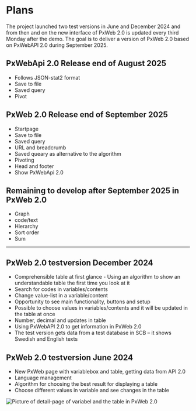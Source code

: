 # Plans

The project launched two test versions in June and December 2024 and from then and on the new interface of PxWeb 2.0 is updated every third Monday after the demo. 
The goal is to deliver a version of PxWeb 2.0 based on PxWebAPI 2.0 during September 2025.

## PxWebApi 2.0 Release end of August 2025
- Follows JSON-stat2 format
- Save to file
- Saved query
- Pivot

## PxWeb 2.0 Release end of September 2025 
- Startpage
- Save to file
- Saved query
- URL and breadcrumb
- Saved queary as alternative to the algorithm
- Pivoting
- Head and footer
- Show PxWebApi 2.0

## Remaining to develop after September 2025 in PxWeb 2.0
- Graph
- code/text
- Hierarchy
- Sort order
- Sum
------------------------------------------------------------------------------------------- 
## PxWeb 2.0 testversion December 2024
- Comprehensible table at first glance - Using an algorithm to show an understandable table the first time you look at it
- Search for codes in variables/contents
- Change value-list in a variable/content
- Opportunity to see main functionality, buttons and setup
- Possible to choose values in variables/contents and it will be updated in the table at once
- Number, decimal and updates in table
- Using PxWebAPI 2.0 to get information in PxWeb 2.0
- The test version gets data from a test database in SCB – it shows Swedish and English texts

## PxWeb 2.0 testversion June 2024
- New PxWeb page with variablebox and table, getting data from API 2.0 
- Language management
- Algorithm for choosing the best result for displaying a table
- Choose different values in variable and see changes in the table

![Picture of detail-page of variabel and the table in PxWeb 2.0](https://github.com/PxTools/PxWeb2/assets/81364833/39acd512-a589-4734-af96-4e76983f644d)




